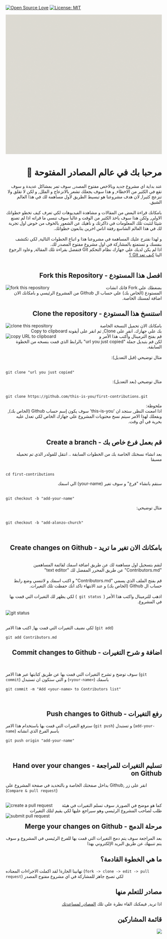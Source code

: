 [![Open Source Love](https://badges.frapsoft.com/os/v1/open-source.svg?v=103)](https://github.com/ellerbrock/open-source-badges/)
[![License: MIT](https://img.shields.io/badge/License-MIT-green.svg)](https://opensource.org/licenses/MIT)
<div align="center">
 <img src="https://github.com/RaheemAmer/First-Time-Contributors-Arabs-Edition/blob/main/Cover-Image/Github%D8%A8%D8%A7%D9%84%D8%B9%D8%B1%D8%A8%D9%8A.gif" width="800" height="450"/>
 </div>
 
# <div dir="rtl"> مرحبا بك في عالم المصادر المفتوحة 💌</div>

<div dir="rtl">
 عند بداية اي مشروع جديد وبالاخص مفتوح المصدر, سوف تمر بمشاكل عديدة و سوف تقع في الكثير من الاخطاء, و هذا سوف يجعلك تشعر بالانزعاج و الملل, و لكن لا تقلق ولا تنزعج كثيرا, لان هدف مشروعنا هو تبسيط الطريق لأول مساهمة لك في هذا العالم الشيق.
</div>

<br>

<div dir="rtl">
بامكانك قراءة البعض من المقالات و مشاهدة الفيديوهات لكي تعرف كيف تخطو خطواتك الاولي, ولكن هذا سوف ياخذ الكثير من الوقت و غالبا سوف تنسي ما قراته اذا لم تصنع شيئا لتثبت تلك المعلومات في ذاكرتك و ناهيك عن الشعور بالخوف من خوض اول تجربة لك في هذا العالم الشاسع رفقة اناس اخرين يتابعون خطواتك.
</div>

<br>

<div dir="rtl">
 و لهذا نقترح عليك المساهمة في مشروعنا هذا و اتباع الخطوات التالية, لكي تكتشف بنفسك و تستمتع بالمشاركة في اول مشروع مفتوح المصدر لك.  
</div>




<div dir="rtl">
اذا لم يكن لديك علي جهازك نظام التحكم Git فتفضل بقراءة تلك المقالة, وعاود الرجوع الينا <a href="https://tech-echo.com/2021/10/git-basic-best-practices-gitflow//">كيف تعد Git ؟ </a>
</div>
<br>

## <div dir="rtl"> افصل هذا المستودع - Fork this Repository </div>
<img style="float: left;" width="300" src="https://firstcontributions.github.io/assets/Readme/fork.png" alt="fork this repository" />
<div dir="rtl">
 بضغطك علي Fork فانك انشات المستودع (الخاص بك) علي حساب ال Github من المشروع الرئيسي و بامكانك الان اضافة لمستك الخاصة.
</div>

## <div dir="rtl"> استنسخ هذا المستودع  - Clone the repository </div>

<img style="float: left;" width="300" src="https://firstcontributions.github.io/assets/Readme/clone.png" alt="clone this repository" />

<div dir="rtl">
بامكانك الان تحميل النسخة الخاصة بك علي جهازك.
انقر على Clone, ثم انقر على أيقونة Copy to clipboard
</div>

<img style="float: left;" width="300" src="https://firstcontributions.github.io/assets/Readme/copy-to-clipboard.png" alt="copy URL to clipboard" />

<div dir="rtl">
قم بفتح الترمينال وأكتب هذا الأمر و لكن قم بتبديل جملة "url you just copied"  بالرابط الذي قمت بنسخه من الخطوة السابقة.
  
</div>

<br>

<div dir="rtl"> 
  مثال توضيحي (قبل التعديل):
</div>

<br>

```
git clone "url you just copied"
```


<div dir="rtl"> 
  مثال توضيحي (بعد التعديل):
</div>

<br>

```
git clone https://github.com/this-is-you/first-contributions.git
```
<div dir="rtl">
    ملحوظة:
</div>
<div dir="rtl">
اذا امعنت النظر, ستجد ان 'this-is-you' سوف يكون إسم حساب Github (الخاص بك), وبفعلك لهذا الامر سيتم نسخ محتويات المشروع علي جهازك الخاص لكي تعدل عليه بحرية في أي وقت.
</div>

<br>

## <div dir="rtl">  قم بعمل فرع خاص بك - Create a branch </div>

<div dir="rtl"> 
  بعد انشاء نسختك الخاصة بك من الخطوات السابقة ..   انتقل للفولدر الذي تم تحميله مسبقا
</div>

<br>

```
cd first-contributions
```

<div dir="rtl">
  سنقم بانشاء "فرع" و سوف تغير (your-name) الي اسمك
</div>
<br>

```
git checkout -b "add-your-name"
```

<div dir="rtl"> 
  مثال توضيحي:
</div>
<br>

```
git checkout -b "add-alonzo-church"
```

<br>

## <div dir="rtl">بامكانك الان تغير ما تريد - Create changes on Github</div></h2><br>


<div dir="rtl">
   لنقم بتسجيل اول مساهمة لك عن طريق اضافة اسمك لقائمة المساهمين "Contributors.md" عن طريق المحرر المفضل لك "text editor"   
</div><br>
<div dir="rtl">
 قم بفتح الملف الذي يسمي "Contributors.md" و اكتب اسمك و لاتنسي وضع رابط حساب ال Github (الخاص بك) و عند الانتهاء تاكد انك حفظت تلك التغيرات. 
</div><br>
<div dir="rtl">
 اذهب للترمينال واكتب هذا الأمر (<code> git status </code>) لكي يظهر لك التغيرات التي قمت بها في المشروع.
</div><br>
  <img align="center" width="500" src="https://firstcontributions.github.io/assets/Readme/git-status.png" alt="git status" /> 
 <br> <br>

لكي نضيف التغيرات التي قمت بها, اكتب هذا الامر (`git add`) 
  
</div>

```
git add Contributors.md
```
## <div dir="rtl">  اضافة و شرح التغيرات - Commit changes to Github</div></h2><br>


سوف توضح و تشرح التغيرات التي قمت بها عن طريق كتابتها عبر هذا الامر (`git commit`) و التي ستكون ان تستبدل (`<your-name>`) باسمك
<br>

```
git commit -m "Add <your-name> to Contributors list"
```

<br>

## <div dir="rtl">  رفع التغيرات - Push changes to Github </div>

سنرفع التغيرات التي قمت بها باستخدام هذا الامر (`git push`) و تستبدل (`add-your-name`) باسم الفرع الذي انشاته
<br>

```
git push origin "add-your-name"
```

<br>

## <div dir="rtl">  تسليم التغيرات للمراجعة - Hand over your changes on Github </div>

بداخل صفحتك الخاصة و بالتحديد في صفحة المشروع على Github, انقر على زر  (`Compare & pull request`)

<br>

<img style="float: left;" src="https://firstcontributions.github.io/assets/Readme/compare-and-pull.png" alt="create a pull request" />

<div dir="rtl">كما هو موضح في الصورة, سوف تسلم التغيرات في هيئة طلب لصاحب المشروع الرئيسي وهو  سيراجع عليها لكي يقيم لتلك التغيرات  </div>

<img style="float: left;" src="https://firstcontributions.github.io/assets/Readme/submit-pull-request.png" alt="submit pull request" />

## <div dir="rtl">  مرحلة الدمج - Merge your changes on Github </div>

<div dir="rtl">
<span></span>
 
   بعد المراجعة سوف يتم دمج التغيرات التي قمت بها للفرع الرئيسي في المشروع و سوف يتم تنبيهك عن طريق البريد الإلكتروني بهذا

</div>

## <div dir="rtl">ما هي الخطوة القادمة؟ </div>

 تهانينا الحارة! لقد اكملت الاجراءات المعتاده (`fork -> clone -> edit -> pull request`) لكي تصبح جاهز للمشاركة في اي مشروع مفتوح المصدر
<div dir="rtl">
 
 ## <div dir="rtl">مصادر للتعلم منها </div>
اذا تريد, فيمكنك القاء نظرة علي تلك [المصادر لمساعدتك](https://training.github.com/downloads/ar/github-git-cheat-sheet/)
<div dir="rtl">
 
 <div dir="rtl">
 
 ## <div dir="rtl">قائمة المشاركين </div>
 <a href="https://github.com/RaheemAmer/First-Time-Contributors-Arabs-Edition/graphs/contributors">
  <img src="https://contrib.rocks/image?repo=RaheemAmer/First-Time-Contributors-Arabs-Edition" />
</a>

